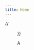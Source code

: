 ```yaml
---
title: Home
---
```


{{<figure src="https://raw.githubusercontent.com/zhongzhili/zhongzhili.github.io/master/static/media/personal_photo.png" title="A" width="450">}}

A